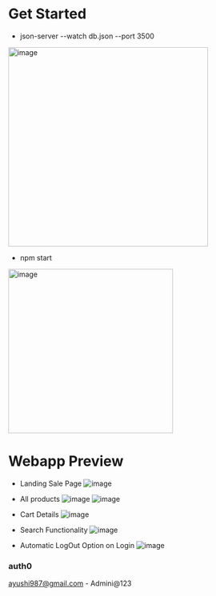 # Get Started
* json-server --watch db.json --port 3500

<img width="399" alt="image" src="https://user-images.githubusercontent.com/64698800/200749871-7e46ebb8-50f5-4000-a664-70fb4a3a7e43.png">

* npm start

<img width="329" alt="image" src="https://user-images.githubusercontent.com/64698800/200750640-dc2cf04d-26be-4b57-b63b-237e1df28ad2.png">

# Webapp Preview
* Landing Sale Page
![image](https://user-images.githubusercontent.com/64698800/200753097-5c12bc0d-32aa-421a-b32c-507d5721f8dc.png)
* All products
![image](https://user-images.githubusercontent.com/64698800/200753205-e3089263-6e38-483c-80f1-226fd1d2a236.png)
![image](https://user-images.githubusercontent.com/64698800/200753238-9309a243-7f1a-4fcd-aa37-439d56bbda3b.png)
* Cart Details
![image](https://user-images.githubusercontent.com/64698800/200754213-d3a61460-3eb1-4e1a-97cf-4b5ab469bf07.png)

* Search Functionality
![image](https://user-images.githubusercontent.com/64698800/200754655-95c2a052-25f2-454b-949d-5a96b487fcb7.png)

* Automatic LogOut Option on Login
![image](https://user-images.githubusercontent.com/64698800/200753449-f7ce7a6a-1ffc-4c8a-92e2-53f599578ae3.png)
### auth0
ayushi987@gmail.com - Admini@123

